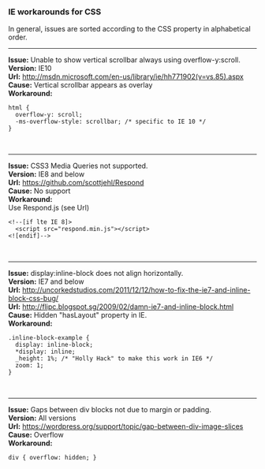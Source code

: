 ### IE workarounds for CSS

In general, issues are sorted according to the CSS property in alphabetical order.
<br /><hr />
**Issue:** Unable to show vertical scrollbar always using overflow-y:scroll.<br />
**Version:** IE10<br />
**Url:** http://msdn.microsoft.com/en-us/library/ie/hh771902(v=vs.85).aspx<br />
**Cause:** Vertical scrollbar appears as overlay<br />
**Workaround:**<br />
```
html {
  overflow-y: scroll;
  -ms-overflow-style: scrollbar; /* specific to IE 10 */
}
```
<br /><hr />
**Issue:** CSS3 Media Queries not supported.<br />
**Version:** IE8 and below<br />
**Url:** https://github.com/scottjehl/Respond<br />
**Cause:** No support<br />
**Workaround:**<br />
Use Respond.js (see Url)
```
<!--[if lte IE 8]>
  <script src="respond.min.js"></script>
<![endif]-->
```
<br /><hr />
**Issue:** display:inline-block does not align horizontally.<br />
**Version:** IE7 and below<br />
**Url:** http://uncorkedstudios.com/2011/12/12/how-to-fix-the-ie7-and-inline-block-css-bug/<br />
**Url:** http://flipc.blogspot.sg/2009/02/damn-ie7-and-inline-block.html<br />
**Cause:** Hidden "hasLayout" property in IE.<br />
**Workaround:**<br />
```
.inline-block-example {
  display: inline-block;
  *display: inline;
  _height: 1%; /* "Holly Hack" to make this work in IE6 */
  zoom: 1;
}
```
<br /><hr />
**Issue:** Gaps between div blocks not due to margin or padding.<br />
**Version:** All versions<br />
**Url:** https://wordpress.org/support/topic/gap-between-div-image-slices<br />
**Cause:** Overflow<br />
**Workaround:**<br />
```
div { overflow: hidden; }
```
